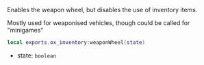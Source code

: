 Enables the weapon wheel, but disables the use of inventory items.

Mostly used for weaponised vehicles, though could be called for "minigames"

```lua
local exports.ox_inventory:weaponWheel(state)
```
* state: `boolean`

